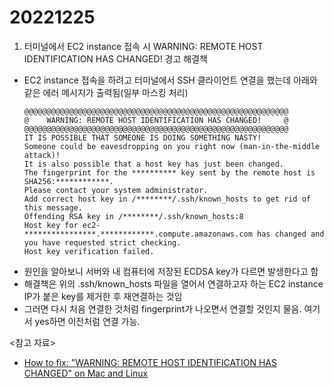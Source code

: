 # 20221225

1. 터미널에서 EC2 instance 접속 시 WARNING: REMOTE HOST IDENTIFICATION HAS CHANGED! 경고 해결책

- EC2 instance 접속을 하려고 터미널에서 SSH 클라이언트 연결을 했는데 아래와 같은 에러 메시지가 출력됨(일부 마스킹 처리)
  ```
  @@@@@@@@@@@@@@@@@@@@@@@@@@@@@@@@@@@@@@@@@@@@@@@@@@@@@@@@@@@
  @    WARNING: REMOTE HOST IDENTIFICATION HAS CHANGED!     @
  @@@@@@@@@@@@@@@@@@@@@@@@@@@@@@@@@@@@@@@@@@@@@@@@@@@@@@@@@@@
  IT IS POSSIBLE THAT SOMEONE IS DOING SOMETHING NASTY!
  Someone could be eavesdropping on you right now (man-in-the-middle attack)!
  It is also possible that a host key has just been changed.
  The fingerprint for the ********** key sent by the remote host is
  SHA256:************.
  Please contact your system administrator.
  Add correct host key in /********/.ssh/known_hosts to get rid of this message.
  Offending RSA key in /********/.ssh/known_hosts:8
  Host key for ec2-****************.************.compute.amazonaws.com has changed and you have requested strict checking.
  Host key verification failed.
  ```
- 원인을 알아보니 서버와 내 컴퓨터에 저장된 ECDSA key가 다르면 발생한다고 함
- 해결책은 위의 .ssh/known_hosts 파일을 열어서 연결하고자 하는 EC2 instance IP가 붙은 key를 제거한 후 재연결하는 것임
- 그러면 다시 처음 연결한 것처럼 fingerprint가 나오면서 연결할 것인지 물음. 여기서 yes하면 이전처럼 연결 가능.

<참고 자료>

- [How to fix: "WARNING: REMOTE HOST IDENTIFICATION HAS CHANGED" on Mac and Linux](https://stackabuse.com/how-to-fix-warning-remote-host-identification-has-changed-on-mac-and-linux/)
